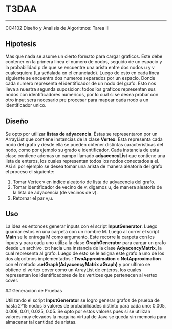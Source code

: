 # T3DAA
---
CC4102 Diseño y Analisis de Algoritmos: Tarea III 

## Hipotesis

Mas que nada se asume un cierto formato para cargar graficos. Este debe contener en la primera linea el numero de nodos, seguido de un espacio y la probabilidad p de que se encuentre una arista entre dos nodos u y v cualesquiera (La señalada en el enunciado).
Luego de esto en cada linea siguiente se encuentra dos numeros separados por un espacio. Donde cada numero representa el identificador de un nodo del grafo. Esto nos lleva a nuestra segunda suposicion: todos los graficos representan sus nodos con identificadores numericos, por lo cual si se desea probar con otro input sera necesario pre procesar para mapear cada nodo a un identificador unico.

## Diseño

Se opto por utilizar **listas de adyacencia**. Estas se representaron por un ArrayList que contiene instancias de la clase **Vertex**. Esta representa cada nodo del grafo y desde ella se pueden obtener distintas caracteristicas del nodo, como por ejemplo su grado e identificador. Cada instancia de esta clase contiene ademas un campo llamado **adyacencyList** que contiene una lista de enteros, los cuales representan todos los nodos conectados a el. Asi si por ejemplo se desea tomar una arista de manera aleatoria del grafo el proceso el siguiente:

1. Tomar Vertex v en indice aleatorio de lista de adyacencia del grafo.
2. Tomar identificador de vecino de v, digamos u, de manera aleatoria de la lista de adyacencia (de vecinos de v).
3. Retornar el par v,u.

## Uso

La idea es entonces generar inputs con el script **InputGenerator**. Luego guardar estos en una carpeta con un nombre M. Luego al correr el script **Main** se le entrega M como argumento. Este recorre la carpeta con los inputs y para cada uno utiliza la clase **GraphGenerator** para cargar un grafo desde un archivo .txt hacia una instancia de la clase **AdyacencyMatrix**, la cual representa al grafo. Luego de esto se le asigna este grafo a uno de los dos algoritmos implementados : **TwoApproximation** o **NotApproximation** con el metodo **.setGraph(AdyacencyMatrix aGraph)** y por ultimo se obtiene el vertex cover como un ArrayList de enteros, los cuales representan los identificadores de los vertices que pertenecen al vertex cover.

## Generacion de Pruebas

Utilizando el script **InputGenerator** se logro generar grafos de prueba de hasta 2^15 nodos 5 valores de probabilidades distinto para cada uno: 0.005, 0.008, 0.01, 0.025, 0.05. Se opto por estos valores pues si se utilizan valores muy elevados la maquina virtual de Java se queda sin memoria para almacenar tal cantidad de aristas.
